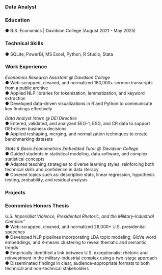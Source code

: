 ### Data Analyst 

### Education 
● B.S. Economics | Davidson College (August 2021 - May 2025)

### Technical Skills 
● SQLite, PowerBI, MS Excel, Python, R Studio, Stata

### Work Experience
*Economics Research Assistant @ Davidson College*<br>
● Web-scrapped, cleaned, and normalized 180,000+ sermon transcripts from a public archive<br>
● Applied NLP libraries for tokenization, lemmatization, and keyword extraction<br>
● Developed data-driven visualizations in R and Python to communicate key findings effectively<br>

*Data Analyst Intern @ DEI Directive*<br>
● Entered, validated, and analyzed EEO-1, ESG, and CR data to support DEI-driven business decisions<br>
● Applied reshaping, merging, and normalization techniques to create benchmarking datasets<br>

*Stats & Basic Econometrics Embedded Tutor @ Davidson College*<br>
● Guided students in statistical modeling, data software, and complex statistical concepts<br>
● Adapted teaching strategies to diverse learning styles, reinforcing both technical skills and confidence in data literacy<br>
● Covered topics such as: descriptive stats, linear regression, hypothesis testing, probability, and residual analysis<br>

### Projects<br>
### Economics Honors Thesis<br>
*U.S. Imperialist Violence, Presidential Rhetoric, and the Military-Industrial Complex”*<br>
● Web-scrapped, cleaned, and normalized 28,000+ U.S. presidential speeches<br>
● Developed NLP pipelines incorporating LDA topic modeling, GloVe word embeddings, and K-means clustering to reveal thematic and semantic trends<br>
● Empirically identified a link between U.S. exceptionalist rhetoric and reinvestment in the military-industrial complex using a two-stage approach<br>
● Disseminated findings in clear, audience-appropriate formats to both technical and non-technical stakeholders<br>


